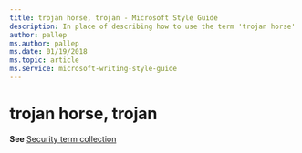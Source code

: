 ```yaml
---
title: trojan horse, trojan - Microsoft Style Guide
description: In place of describing how to use the term 'trojan horse' in Microsoft content, this article provides a link to the security term collection topic.
author: pallep
ms.author: pallep
ms.date: 01/19/2018
ms.topic: article
ms.service: microsoft-writing-style-guide
---
```


# trojan horse, trojan

**See** [Security term collection](~/a-z-word-list-term-collections/term-collections/security-terms.md)
